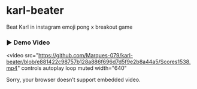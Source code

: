 # karl-beater
Beat Karl in instagram emoji pong x breakout game


### ▶️ Demo Video

<video
  src="https://github.com/Marques-079/karl-beater/blob/e881422c98757b128a886f696d7d5f9e2b8a44a5/Scores1538.mp4"
  controls
  autoplay
  loop
  muted
  width="640"
>
  Sorry, your browser doesn’t support embedded video.
</video>
